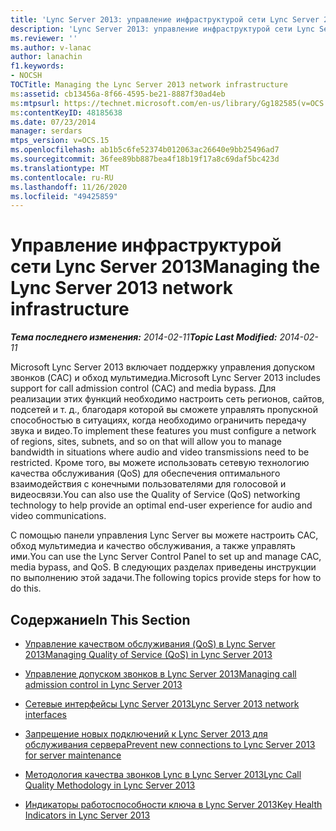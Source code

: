 ```yaml
---
title: 'Lync Server 2013: управление инфраструктурой сети Lync Server 2013'
description: 'Lync Server 2013: управление инфраструктурой сети Lync Server 2013.'
ms.reviewer: ''
ms.author: v-lanac
author: lanachin
f1.keywords:
- NOCSH
TOCTitle: Managing the Lync Server 2013 network infrastructure
ms:assetid: cb13456a-8f66-4595-be21-8887f30ad4eb
ms:mtpsurl: https://technet.microsoft.com/en-us/library/Gg182585(v=OCS.15)
ms:contentKeyID: 48185638
ms.date: 07/23/2014
manager: serdars
mtps_version: v=OCS.15
ms.openlocfilehash: ab1b5c6fe52374b012063ac26640e9bb25496ad7
ms.sourcegitcommit: 36fee89bb887bea4f18b19f17a8c69daf5bc423d
ms.translationtype: MT
ms.contentlocale: ru-RU
ms.lasthandoff: 11/26/2020
ms.locfileid: "49425859"
---
```

# <a name="managing-the-lync-server-2013-network-infrastructure"></a><span data-ttu-id="64282-103">Управление инфраструктурой сети Lync Server 2013</span><span class="sxs-lookup"><span data-stu-id="64282-103">Managing the Lync Server 2013 network infrastructure</span></span>

<div data-xmlns="http://www.w3.org/1999/xhtml">

<div class="topic" data-xmlns="http://www.w3.org/1999/xhtml" data-msxsl="urn:schemas-microsoft-com:xslt" data-cs="https://msdn.microsoft.com/">

<div data-asp="https://msdn2.microsoft.com/asp">



</div>

<div id="mainSection">

<div id="mainBody"><span data-ttu-id="64282-104">

<span> </span></span><span class="sxs-lookup"><span data-stu-id="64282-104">

<span> </span></span></span>

<span data-ttu-id="64282-105">_**Тема последнего изменения:** 2014-02-11_</span><span class="sxs-lookup"><span data-stu-id="64282-105">_**Topic Last Modified:** 2014-02-11_</span></span>

<span data-ttu-id="64282-106">Microsoft Lync Server 2013 включает поддержку управления допуском звонков (CAC) и обход мультимедиа.</span><span class="sxs-lookup"><span data-stu-id="64282-106">Microsoft Lync Server 2013 includes support for call admission control (CAC) and media bypass.</span></span> <span data-ttu-id="64282-107">Для реализации этих функций необходимо настроить сеть регионов, сайтов, подсетей и т. д., благодаря которой вы сможете управлять пропускной способностью в ситуациях, когда необходимо ограничить передачу звука и видео.</span><span class="sxs-lookup"><span data-stu-id="64282-107">To implement these features you must configure a network of regions, sites, subnets, and so on that will allow you to manage bandwidth in situations where audio and video transmissions need to be restricted.</span></span> <span data-ttu-id="64282-108">Кроме того, вы можете использовать сетевую технологию качества обслуживания (QoS) для обеспечения оптимального взаимодействия с конечными пользователями для голосовой и видеосвязи.</span><span class="sxs-lookup"><span data-stu-id="64282-108">You can also use the Quality of Service (QoS) networking technology to help provide an optimal end-user experience for audio and video communications.</span></span>

<span data-ttu-id="64282-109">С помощью панели управления Lync Server вы можете настроить CAC, обход мультимедиа и качество обслуживания, а также управлять ими.</span><span class="sxs-lookup"><span data-stu-id="64282-109">You can use the Lync Server Control Panel to set up and manage CAC, media bypass, and QoS.</span></span> <span data-ttu-id="64282-110">В следующих разделах приведены инструкции по выполнению этой задачи.</span><span class="sxs-lookup"><span data-stu-id="64282-110">The following topics provide steps for how to do this.</span></span>

<div>

## <a name="in-this-section"></a><span data-ttu-id="64282-111">Содержание</span><span class="sxs-lookup"><span data-stu-id="64282-111">In This Section</span></span>

  - [<span data-ttu-id="64282-112">Управление качеством обслуживания (QoS) в Lync Server 2013</span><span class="sxs-lookup"><span data-stu-id="64282-112">Managing Quality of Service (QoS) in Lync Server 2013</span></span>](lync-server-2013-managing-quality-of-service-qos.md)

  - [<span data-ttu-id="64282-113">Управление допуском звонков в Lync Server 2013</span><span class="sxs-lookup"><span data-stu-id="64282-113">Managing call admission control in Lync Server 2013</span></span>](lync-server-2013-managing-call-admission-control.md)

  - [<span data-ttu-id="64282-114">Сетевые интерфейсы Lync Server 2013</span><span class="sxs-lookup"><span data-stu-id="64282-114">Lync Server 2013 network interfaces</span></span>](lync-server-2013-lync-server-network-interfaces.md)

  - [<span data-ttu-id="64282-115">Запрещение новых подключений к Lync Server 2013 для обслуживания сервера</span><span class="sxs-lookup"><span data-stu-id="64282-115">Prevent new connections to Lync Server 2013 for server maintenance</span></span>](lync-server-2013-prevent-new-connections-to-lync-server-for-server-maintenance.md)

  - [<span data-ttu-id="64282-116">Методология качества звонков Lync в Lync Server 2013</span><span class="sxs-lookup"><span data-stu-id="64282-116">Lync Call Quality Methodology in Lync Server 2013</span></span>](lync-server-2013-poster-lync-call-quality-methodology.md)

  - [<span data-ttu-id="64282-117">Индикаторы работоспособности ключа в Lync Server 2013</span><span class="sxs-lookup"><span data-stu-id="64282-117">Key Health Indicators in Lync Server 2013</span></span>](lync-server-2013-poster-key-health-indicators.md)

<span data-ttu-id="64282-118"></div>

</div>

<span> </span>

</div>

</div>

</span><span class="sxs-lookup"><span data-stu-id="64282-118"></div>

</div>

<span> </span>

</div>

</div>

</span></span></div>


